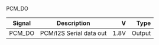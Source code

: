 PCM_DO

|Signal        |Description |V      |Type|
| ------------- |:--------------:| -----:|------:|
|PCM_DO     |PCM/I2S Serial data out | 1.8V |Output |

